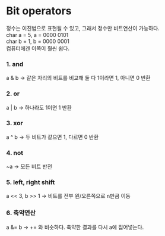 # Bit operators

정수는 이진법으로 표현될 수 있고, 그래서 정수만 비트연산이 가능하다.  
char a = 5, a = 0000 0101  
char b = 1, b = 0000 0001  
컴퓨터에겐 이쪽이 훨씬 쉽다.

### 1. and
a & b -> 같은 자리의 비트를 비교해 둘 다 1이라면 1, 아니면 0 반환
### 2. or
a | b -> 하나라도 1이면 1 반환
### 3. xor
a ^ b -> 두 비트가 같으면 1, 다르면 0 반환
### 4. not
~a -> 모든 비트 반전
### 5. left, right shift
a << 3, b >> 1 -> 비트를 전부 왼/오른쪽으로 n만큼 이동
### 6. 축약연산
a &= b -> += 와 비슷하다. 축약한 결과를 다시 a에 집어넣는다.